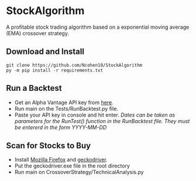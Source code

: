 # StockAlgorithm

A profitable stock trading algorithm based on a exponential moving average (EMA) crossover strategy.

## Download and Install
```
git clone https://github.com/Ncohen10/StockAlgorithm
py -m pip install -r requirements.txt
```

## Run a Backtest
* Get an Alpha Vantage API key from [here](https://www.alphavantage.co/support/#api-key).
* Run main on the Tests/RunBacktest.py file.
* Paste your API key in console and hit enter.
*Dates can be taken as parameters for the RunTest() function in the RunBacktest file. They must be entererd in the form YYYY-MM-DD*

## Scan for Stocks to Buy
* Install [Mozilla Firefox](https://www.mozilla.org/en-US/firefox/new/) and [geckodriver](https://github.com/mozilla/geckodriver/releases).
* Put the geckodriver.exe file in the root directory
* Run main on CrossoverStrategy/TechnicalAnalysis.py
